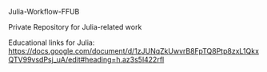 Julia-Workflow-FFUB

Private Repository for Julia-related work

Educational links for Julia:
 https://docs.google.com/document/d/1zJUNqZkUwvrB8FpTQ8Ptp8zxL1QkxQTV99vsdPsj_uA/edit#heading=h.az3s5l422rfl
